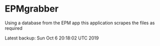 # EPMgrabber
Using a database from the EPM app this application scrapes the files as required


Latest backup: Sun Oct 6 20:18:02 UTC 2019
